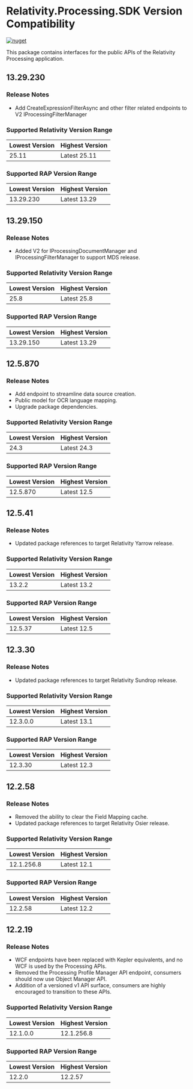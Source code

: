 # Relativity.Processing.SDK Version Compatibility

[![nuget](https://img.shields.io/nuget/v/Relativity.Processing.SDK.svg)](https://www.nuget.org/packages/Relativity.Processing.SDK)

This package contains interfaces for the public APIs of the Relativity Processing application.

## 13.29.230

### Release Notes

* Add CreateExpressionFilterAsync and other filter related endpoints to V2 IProcessingFilterManager

### Supported Relativity Version Range

Lowest Version | Highest Version
--- | ---
25.11 | Latest 25.11

### Supported RAP Version Range

Lowest Version | Highest Version
--- | ---
13.29.230 | Latest 13.29

## 13.29.150

### Release Notes

* Added V2 for IProcessingDocumentManager and IProcessingFilterManager to support MDS release.

### Supported Relativity Version Range

Lowest Version | Highest Version
--- | ---
25.8 | Latest 25.8

### Supported RAP Version Range

Lowest Version | Highest Version
--- | ---
13.29.150 | Latest 13.29

## 12.5.870

### Release Notes

* Add endpoint to streamline data source creation.
* Public model for OCR language mapping.
* Upgrade package dependencies.

### Supported Relativity Version Range

Lowest Version | Highest Version
--- | ---
24.3 | Latest 24.3

### Supported RAP Version Range

Lowest Version | Highest Version
--- | ---
12.5.870 | Latest 12.5

## 12.5.41

### Release Notes

* Updated package references to target Relativity Yarrow release.

### Supported Relativity Version Range

Lowest Version | Highest Version
--- | ---
13.2.2 | Latest 13.2

### Supported RAP Version Range

Lowest Version | Highest Version
--- | ---
12.5.37 | Latest 12.5

## 12.3.30

### Release Notes

* Updated package references to target Relativity Sundrop release.

### Supported Relativity Version Range

Lowest Version | Highest Version
--- | ---
12.3.0.0 | Latest 13.1

### Supported RAP Version Range

Lowest Version | Highest Version
--- | ---
12.3.30 | Latest 12.3

## 12.2.58

### Release Notes

* Removed the ability to clear the Field Mapping cache.
* Updated package references to target Relativity Osier release.

### Supported Relativity Version Range

Lowest Version | Highest Version
--- | ---
12.1.256.8 | Latest 12.1

### Supported RAP Version Range

Lowest Version | Highest Version
--- | ---
12.2.58 | Latest 12.2

## 12.2.19

### Release Notes

* WCF endpoints have been replaced with Kepler equivalents, and no WCF is used by the Processing APIs.
* Removed the Processing Profile Manager API endpoint, consumers should now use Object Manager API.
* Addition of a versioned v1 API surface, consumers are highly encouraged to transition to these APIs.

### Supported Relativity Version Range

Lowest Version | Highest Version
--- | ---
12.1.0.0 | 12.1.256.8

### Supported RAP Version Range

Lowest Version | Highest Version
--- | ---
12.2.0 | 12.2.57